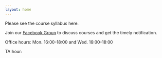 ```yaml
---
layout: home
---
```


Please see the course syllabus here.

Join our [Facebook Group](https://www.facebook.com/groups/751826324288500) to discuss courses and get the timely notification.

Office hours: Mon. 16:00-18:00 and Wed. 16:00-18:00

TA hour: 


